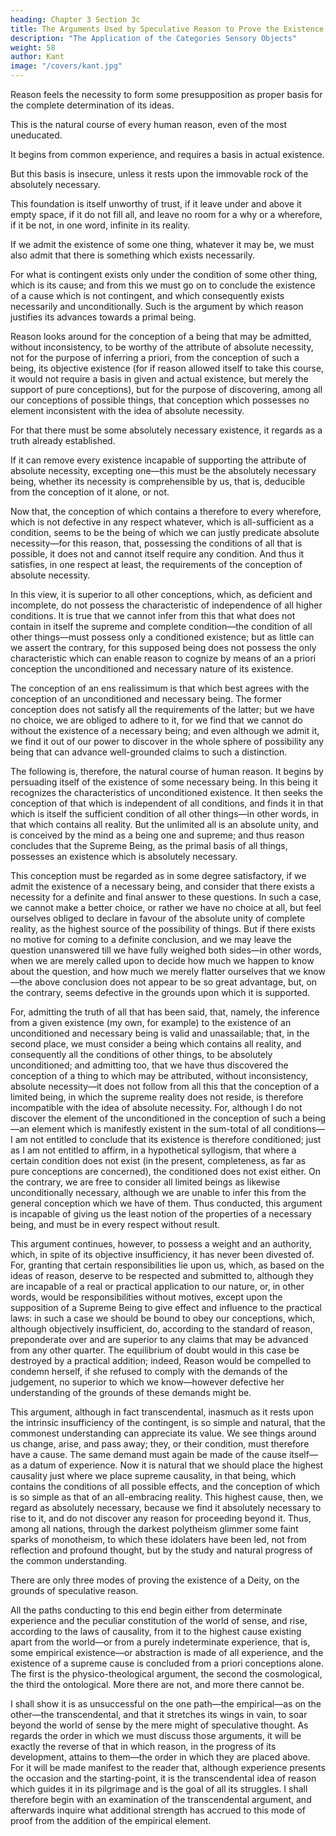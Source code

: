 ```yaml
---
heading: Chapter 3 Section 3c
title: The Arguments Used by Speculative Reason to Prove the Existence of a Supreme Being
description: "The Application of the Categories Sensory Objects"
weight: 58
author: Kant
image: "/covers/kant.jpg"
---
```




Reason feels the necessity to form some presupposition as proper basis for the complete determination of its ideas.

<!-- conceptions,  -->

<!-- The idealistic and factitious nature of such a presupposition is too obvious to allow reason to persuade itself into believing the objective existence of a mere creation of its own thought.  -->

<!-- But there are other considerations which compel reason to seek out some resting place in the regress from the conditioned to the unconditioned, which is not given as an actual existence from the mere conception of it, although it alone can give completeness to the series of conditions.  -->

This is the natural course of every human reason, even of the most uneducated.

<!-- although the path at first entered it does not always continue to follow. It does not begin from conceptions, but from  -->

It begins from common experience, and requires a basis in actual existence. 

But this basis is insecure, unless it rests upon the immovable rock of the absolutely necessary. 

This foundation is itself unworthy of trust, if it leave under and above it empty space, if it do not fill all, and leave no room for a why or a wherefore, if it be not, in one word, infinite in its reality.

If we admit the existence of some one thing, whatever it may be, we must also admit that there is something which exists necessarily. 

For what is contingent exists only under the condition of some other thing, which is its cause; and from this we must go on to conclude the existence of a cause which is not contingent, and which consequently exists necessarily and unconditionally. Such is the argument by which reason justifies its advances towards a primal being.

Reason looks around for the conception of a being that may be admitted, without inconsistency, to be worthy of the attribute of absolute necessity, not for the purpose of inferring a priori, from the conception of such a being, its objective existence (for if reason allowed itself to take this course, it would not require a basis in given and actual existence, but merely the support of pure conceptions), but for the purpose of discovering, among all our conceptions of possible things, that conception which possesses no element inconsistent with the idea of absolute necessity.

For that there must be some absolutely necessary existence, it regards as a truth already established. 

If it can remove every existence incapable of supporting the attribute of absolute necessity, excepting one—this must be the absolutely necessary being, whether its necessity is comprehensible by us, that is, deducible from the conception of it alone, or not.

Now that, the conception of which contains a therefore to every wherefore, which is not defective in any respect whatever, which is all-sufficient as a condition, seems to be the being of which we can justly predicate absolute necessity—for this reason, that, possessing the conditions of all that is possible, it does not and cannot itself require any condition. And thus it satisfies, in one respect at least, the requirements of the conception of absolute necessity.

In this view, it is superior to all other conceptions, which, as deficient and incomplete, do not possess the characteristic of independence of all higher conditions. It is true that we cannot infer from this that what does not contain in itself the supreme and complete condition—the condition of all other things—must possess only a conditioned existence; but as little can we assert the contrary, for this supposed being does not possess the only characteristic which can enable reason to cognize by means of an a priori conception the unconditioned and necessary nature of its existence.

The conception of an ens realissimum is that which best agrees with the conception of an unconditioned and necessary being. The former conception does not satisfy all the requirements of the latter; but we have no choice, we are obliged to adhere to it, for we find that we cannot do without the existence of a necessary being; and even although we admit it, we find it out of our power to discover in the whole sphere of possibility any being that can advance well-grounded claims to such a distinction.

The following is, therefore, the natural course of human reason. It begins by persuading itself of the existence of some necessary being. In this being it recognizes the characteristics of unconditioned existence. It then seeks the conception of that which is independent of all conditions, and finds it in that which is itself the sufficient condition of all other things—in other words, in that which contains all reality. But the unlimited all is an absolute unity, and is conceived by the mind as a being one and supreme; and thus reason concludes that the Supreme Being, as the primal basis of all things, possesses an existence which is absolutely necessary.

This conception must be regarded as in some degree satisfactory, if we admit the existence of a necessary being, and consider that there exists a necessity for a definite and final answer to these questions. In such a case, we cannot make a better choice, or rather we have no choice at all, but feel ourselves obliged to declare in favour of the absolute unity of complete reality, as the highest source of the possibility of things. But if there exists no motive for coming to a definite conclusion, and we may leave the question unanswered till we have fully weighed both sides—in other words, when we are merely called upon to decide how much we happen to know about the question, and how much we merely flatter ourselves that we know—the above conclusion does not appear to be so great advantage, but, on the contrary, seems defective in the grounds upon which it is supported.

For, admitting the truth of all that has been said, that, namely, the inference from a given existence (my own, for example) to the existence of an unconditioned and necessary being is valid and unassailable; that, in the second place, we must consider a being which contains all reality, and consequently all the conditions of other things, to be absolutely unconditioned; and admitting too, that we have thus discovered the conception of a thing to which may be attributed, without inconsistency, absolute necessity—it does not follow from all this that the conception of a limited being, in which the supreme reality does not reside, is therefore incompatible with the idea of absolute necessity. For, although I do not discover the element of the unconditioned in the conception of such a being—an element which is manifestly existent in the sum-total of all conditions—I am not entitled to conclude that its existence is therefore conditioned; just as I am not entitled to affirm, in a hypothetical syllogism, that where a certain condition does not exist (in the present, completeness, as far as pure conceptions are concerned), the conditioned does not exist either. On the contrary, we are free to consider all limited beings as likewise unconditionally necessary, although we are unable to infer this from the general conception which we have of them. Thus conducted, this argument is incapable of giving us the least notion of the properties of a necessary being, and must be in every respect without result.

This argument continues, however, to possess a weight and an authority, which, in spite of its objective insufficiency, it has never been divested of. For, granting that certain responsibilities lie upon us, which, as based on the ideas of reason, deserve to be respected and submitted to, although they are incapable of a real or practical application to our nature, or, in other words, would be responsibilities without motives, except upon the supposition of a Supreme Being to give effect and influence to the practical laws: in such a case we should be bound to obey our conceptions, which, although objectively insufficient, do, according to the standard of reason, preponderate over and are superior to any claims that may be advanced from any other quarter. The equilibrium of doubt would in this case be destroyed by a practical addition; indeed, Reason would be compelled to condemn herself, if she refused to comply with the demands of the judgement, no superior to which we know—however defective her understanding of the grounds of these demands might be.

This argument, although in fact transcendental, inasmuch as it rests upon the intrinsic insufficiency of the contingent, is so simple and natural, that the commonest understanding can appreciate its value. We see things around us change, arise, and pass away; they, or their condition, must therefore have a cause. The same demand must again be made of the cause itself—as a datum of experience. Now it is natural that we should place the highest causality just where we place supreme causality, in that being, which contains the conditions of all possible effects, and the conception of which is so simple as that of an all-embracing reality. This highest cause, then, we regard as absolutely necessary, because we find it absolutely necessary to rise to it, and do not discover any reason for proceeding beyond it. Thus, among all nations, through the darkest polytheism glimmer some faint sparks of monotheism, to which these idolaters have been led, not from reflection and profound thought, but by the study and natural progress of the common understanding.

There are only three modes of proving the existence of a Deity, on the grounds of speculative reason.

All the paths conducting to this end begin either from determinate experience and the peculiar constitution of the world of sense, and rise, according to the laws of causality, from it to the highest cause existing apart from the world—or from a purely indeterminate experience, that is, some empirical existence—or abstraction is made of all experience, and the existence of a supreme cause is concluded from a priori conceptions alone. The first is the physico-theological argument, the second the cosmological, the third the ontological. More there are not, and more there cannot be.

I shall show it is as unsuccessful on the one path—the empirical—as on the other—the transcendental, and that it stretches its wings in vain, to soar beyond the world of sense by the mere might of speculative thought. As regards the order in which we must discuss those arguments, it will be exactly the reverse of that in which reason, in the progress of its development, attains to them—the order in which they are placed above. For it will be made manifest to the reader that, although experience presents the occasion and the starting-point, it is the transcendental idea of reason which guides it in its pilgrimage and is the goal of all its struggles. I shall therefore begin with an examination of the transcendental argument, and afterwards inquire what additional strength has accrued to this mode of proof from the addition of the empirical element.

